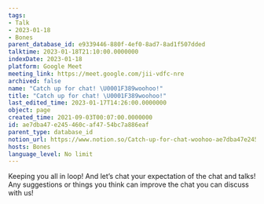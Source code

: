 ```yaml
---
tags:
- Talk
- 2023-01-18
- Bones
parent_database_id: e9339446-880f-4ef0-8ad7-8ad1f507dded
talktime: 2023-01-18T21:10:00.0000000
indexDate: 2023-01-18
platform: Google Meet
meeting_link: https://meet.google.com/jii-vdfc-nre
archived: false
name: "Catch up for chat! \U0001F389woohoo!"
title: "Catch up for chat! \U0001F389woohoo!"
last_edited_time: 2023-01-17T14:26:00.0000000
object: page
created_time: 2021-09-03T00:07:00.0000000
id: ae7dba47-e245-460c-af47-54bc7a886eaf
parent_type: database_id
notion_url: https://www.notion.so/Catch-up-for-chat-woohoo-ae7dba47e245460caf4754bc7a886eaf
hosts: Bones
language_level: No limit
---
```


Keeping you all in loop! And let’s chat your expectation of the chat and talks!
Any suggestions or things you think can improve the chat you can discuss with us!





